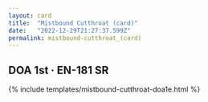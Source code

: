```yaml
---
layout: card
title:  "Mistbound Cutthroat (card)"
date:   "2022-12-29T21:27:37.599Z"
permalink: mistbound-cutthroat_(card)
---
```


## DOA 1st &middot; EN-181 SR

{% include templates/mistbound-cutthroat-doa1e.html %}
